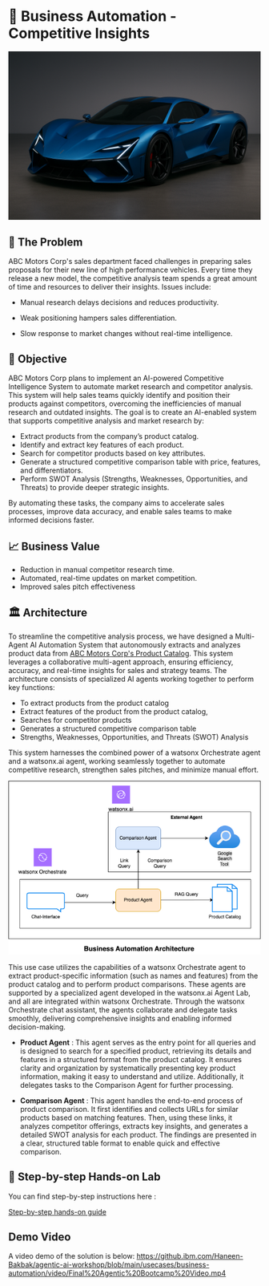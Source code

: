  # 🥇 Business Automation - Competitive Insights


![image](assets/hypercar3.png)


## 🤔 The Problem

ABC Motors Corp's sales department faced challenges in preparing sales proposals for their new line of high performance vehicles. Every time they release a new model, the competitive analysis team spends a great amount of time and resources to deliver their insights. Issues include: 

- Manual research delays decisions and reduces productivity.

- Weak positioning hampers sales differentiation.

- Slow response to market changes without real-time intelligence.

## 🎯 Objective

ABC Motors Corp plans to implement an AI-powered Competitive Intelligence System to automate market research and competitor analysis. This system will help sales teams quickly identify and position their products against competitors, overcoming the inefficiencies of manual research and outdated insights. The goal is to create an AI-enabled system that supports competitive analysis and market research by:

* Extract products from the company’s product catalog.
* Identify and extract key features of each product.
* Search for competitor products based on key attributes.
* Generate a structured competitive comparison table with price, features, and differentiators.
* Perform SWOT Analysis (Strengths, Weaknesses, Opportunities, and Threats) to provide deeper strategic insights.

By automating these tasks, the company aims to accelerate sales processes, improve data accuracy, and enable sales teams to make informed decisions faster.

## 📈 Business Value

* Reduction in manual competitor research time.
* Automated, real-time updates on market competition.
* Improved sales pitch effectiveness

## 🏛 Architecture

To streamline the competitive analysis process, we have designed a Multi-Agent AI Automation System that autonomously extracts and analyzes product data from [ABC Motors Corp's Product Catalog](assets/ABC_Motor_Product_Catalog.pdf). This system leverages a collaborative multi-agent approach, ensuring efficiency, accuracy, and real-time insights for sales and strategy teams. The architecture consists of specialized AI agents working together to perform key functions:
  * To extract products from the product catalog
  * Extract features of the product from the product catalog,
  * Searches for competitor products
  * Generates a structured competitive comparison table
  * Strengths, Weaknesses, Opportunities, and Threats (SWOT) Analysis

This system harnesses the combined power of  a watsonx Orchestrate agent and a watsonx.ai agent, working seamlessly together to automate competitive research, strengthen sales pitches, and minimize manual effort.

<img width="900" alt="image" src="assets/Business_Automation_Architecture.png">

This use case utilizes the capabilities of a watsonx Orchestrate agent to extract product-specific information (such as names and features) from the product catalog and to perform product comparisons. These agents are supported by a specialized agent developed in the watsonx.ai Agent Lab, and all are integrated within watsonx Orchestrate. Through the watsonx Orchestrate chat assistant, the agents collaborate and delegate tasks smoothly, delivering comprehensive insights and enabling informed decision-making.

  * **Product Agent** : This agent serves as the entry point for all queries and is designed to search for a specified product, retrieving its details and features in a structured format from the product catalog. It ensures clarity and organization by systematically presenting key product information, making it easy to understand and utilize. Additionally, it delegates tasks to the Comparison Agent for further processing.

  * **Comparison Agent** : This agent handles the end-to-end process of product comparison. It first identifies and collects URLs for similar products based on matching features. Then, using these links, it analyzes competitor offerings, extracts key insights, and generates a detailed SWOT analysis for each product. The findings are presented in a clear, structured table format to enable quick and effective comparison.

## 📝 Step-by-step Hands-on Lab
You can find step-by-step instructions here :

[Step-by-step hands-on guide](/usecases/business-automation/hands-on-lab-buisness-automation.md)

## Demo Video
A video demo of the solution is below:
https://github.ibm.com/Haneen-Bakbak/agentic-ai-workshop/blob/main/usecases/business-automation/video/Final%20Agentic%20Bootcamp%20Video.mp4

